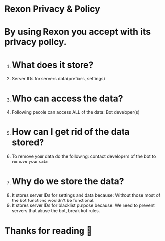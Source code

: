 # Rexon Privacy & Policy
# By using Rexon you accept with its privacy policy.

1. # What does it store?
2. Server IDs for servers data(prefixes, settings)
3. # Who can access the data?
1. Following people can access ALL of the data:
Bot developer(s)
3. # How can I get rid of the data stored?
1. To remove your data do the following:
contact developers of the bot to remove your data
4. # Why do we store the data?
1. It stores server IDs for settings and data because:
Without those most of the bot functions wouldn't be functional.
2. It stores server IDs for blacklist purpose because:
We need to prevent servers that abuse the bot, break bot rules.

# Thanks for reading 💞

